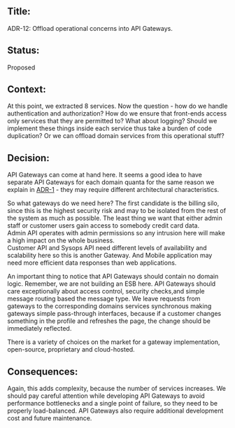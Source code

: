 ## Title: 
ADR-12: Offload operational concerns into API Gateways.

## Status: 
Proposed

## Context: 
At this point, we extracted 8 services. Now the question - how do we handle authentication and authorization? How do we ensure that front-ends access only services that they are permitted to? What about logging? Should we implement these things inside each service thus take a burden of code duplication? Or we can offload domain services from this operational stuff?

## Decision: 
API Gateways can come at hand here. It seems a good idea to have separate API Gateways for each domain quanta for the same reason we explain in [ADR-1](ADR/ADR-1-service-based.md) - they may require different architectural characteristics.

So what gateways do we need here? The first candidate is the billing silo, since this is the highest security risk and may to be isolated from the rest of the system as much as possible. The least thing we want that either admin staff or customer users gain access to somebody credit card data.  
Admin API operates with admin permissions so any intrusion here will make a high impact on the whole business.  
Customer API and Sysops API need different levels of availability and scalability here so this is another Gateway. And Mobile application may need more efficient data responses than web applications.

An important thing to notice that API Gateways should contain no domain logic. Remember, we are not building an ESB here. API Gateways should care exceptionally about access control, security checks,and simple message routing based the message type. We leave requests from gateways to the corresponding domains services synchronous making gateways simple pass-through interfaces, because if a customer changes something in the profile and refreshes the page, the change should be immediately reflected.

There is a variety of choices on the market for a gateway implementation, open-source, proprietary and cloud-hosted.

## Consequences: 
Again, this adds complexity, because the number of services increases. We should pay careful attention while developing API Gateways to avoid performance bottlenecks and a single point of failure, so they need to be properly load-balanced.
API Gateways also require additional development cost and future maintenance.
